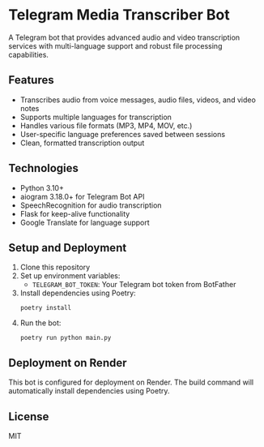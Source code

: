 # Telegram Media Transcriber Bot

A Telegram bot that provides advanced audio and video transcription services with multi-language support and robust file processing capabilities.

## Features

- Transcribes audio from voice messages, audio files, videos, and video notes
- Supports multiple languages for transcription
- Handles various file formats (MP3, MP4, MOV, etc.)
- User-specific language preferences saved between sessions
- Clean, formatted transcription output

## Technologies

- Python 3.10+
- aiogram 3.18.0+ for Telegram Bot API
- SpeechRecognition for audio transcription
- Flask for keep-alive functionality
- Google Translate for language support

## Setup and Deployment

1. Clone this repository
2. Set up environment variables:
   - `TELEGRAM_BOT_TOKEN`: Your Telegram bot token from BotFather
3. Install dependencies using Poetry:
   ```
   poetry install
   ```
4. Run the bot:
   ```
   poetry run python main.py
   ```

## Deployment on Render

This bot is configured for deployment on Render. The build command will automatically install dependencies using Poetry.

## License

MIT